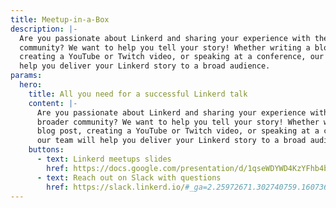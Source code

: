 ```yaml
---
title: Meetup-in-a-Box
description: |-
  Are you passionate about Linkerd and sharing your experience with the broader
  community? We want to help you tell your story! Whether writing a blog post,
  creating a YouTube or Twitch video, or speaking at a conference, our team will
  help you deliver your Linkerd story to a broad audience.
params:
  hero:
    title: All you need for a successful Linkerd talk
    content: |-
      Are you passionate about Linkerd and sharing your experience with the
      broader community? We want to help you tell your story! Whether writing a
      blog post, creating a YouTube or Twitch video, or speaking at a conference,
      our team will help you deliver your Linkerd story to a broad audience.
    buttons:
      - text: Linkerd meetups slides
        href: https://docs.google.com/presentation/d/1qseWDYWD4KzYFhb4bcp8WuDPYFVwB8sYeNnjCsgDUOw/edit#slide=id.g43a491cf2f_1_4
      - text: Reach out on Slack with questions
        href: https://slack.linkerd.io/#_ga=2.25972671.302740759.1607366630-1846635027.1607366630
---
```

